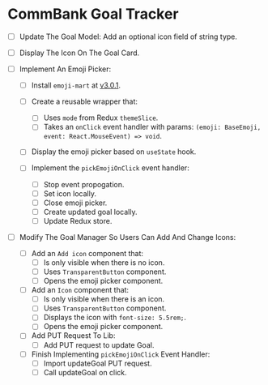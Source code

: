 # CommBank Goal Tracker
- [ ] Update The Goal Model: Add an optional icon field of string type.

- [ ] Display The Icon On The Goal Card.

- [ ] Implement An Emoji Picker: 
  - [ ] Install `emoji-mart` at [v3.0.1](https://github.com/missive/emoji-mart/tree/v3.0.1).
  
  - [ ] Create a reusable wrapper that:
    - [ ] Uses `mode` from Redux `themeSlice`.
    - [ ] Takes an `onClick` event handler with params: `(emoji: BaseEmoji, event: React.MouseEvent) => void`.
  
  - [ ] Display the emoji picker based on `useState` hook.
  
  - [ ] Implement the `pickEmojiOnClick` event handler:
    - [ ] Stop event propogation.
    - [ ] Set icon locally.
    - [ ] Close emoji picker.
    - [ ] Create updated goal locally.
    - [ ] Update Redux store.

- [ ] Modify The Goal Manager So Users Can Add And Change Icons: 
  - [ ] Add an `Add icon` component that:
    - [ ] Is only visible when there is no icon.
    - [ ] Uses `TransparentButton` component.
    - [ ] Opens the emoji picker component.

  - [ ] Add an `Icon` component that:
    - [ ] Is only visible when there is an icon.
    - [ ] Uses `TransparentButton` component.
    - [ ] Displays the icon with `font-size: 5.5rem;`.
    - [ ] Opens the emoji picker component.

  - [ ] Add PUT Request To Lib:
    - [ ] Add PUT request to update Goal.
  
  - [ ] Finish Implementing `pickEmojiOnClick` Event Handler:
    - [ ] Import updateGoal PUT request.
    - [ ] Call updateGoal on click.
